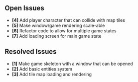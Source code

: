 ## Open Issues ##

+ **[4]** Add player character that can collide with map tiles
+ **[5]** Make window/game rendering scale-able
+ **[6]** Refactor code to allow for multiple game states
+ **[7]** Add loading screen for main game state


## Resolved Issues ##

+ **[1]** Make game skeleton with a window that can be opened
+ **[2]** Add basic entities system
+ **[3]** Add tile map loading and rendering
